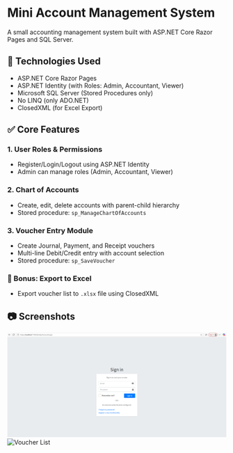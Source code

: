 ﻿# Mini Account Management System

A small accounting management system built with ASP.NET Core Razor Pages and SQL Server.

## 🧰 Technologies Used
- ASP.NET Core Razor Pages
- ASP.NET Identity (with Roles: Admin, Accountant, Viewer)
- Microsoft SQL Server (Stored Procedures only)
- No LINQ (only ADO.NET)
- ClosedXML (for Excel Export)

## ✅ Core Features
### 1. User Roles & Permissions
- Register/Login/Logout using ASP.NET Identity
- Admin can manage roles (Admin, Accountant, Viewer)

### 2. Chart of Accounts
- Create, edit, delete accounts with parent-child hierarchy
- Stored procedure: `sp_ManageChartOfAccounts`

### 3. Voucher Entry Module
- Create Journal, Payment, and Receipt vouchers
- Multi-line Debit/Credit entry with account selection
- Stored procedure: `sp_SaveVoucher`

### 🔄 Bonus: Export to Excel
- Export voucher list to `.xlsx` file using ClosedXML

## 📷 Screenshots
![Login Page](wwwroot/images/login.png)
![Voucher List](wwwroot/images/vouchers.png) 